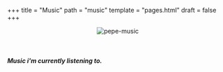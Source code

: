 +++
title = "Music"
path = "music"
template = "pages.html"
draft = false
+++

<p align="center">
  <img src="https://sachinsenal0x64.github.io/picx-images-hosting/music-pepe.3qfwzp39mn0g.gif" alt="pepe-music"/>
</p>


<br>

##### <p>Music i'm currently listening to.</p>

<br>
<head>
  <style>
    .container {
      text-align: center;
    }
    .left {
      float: left;
    }
    .right {
      float: right;
    }
    embed {
      width: 100%;
      max-width: 300px;
      height: 90px;
      opacity: 0;
    }
  </style>
</head>
<body>

<div class="container">
  
  <span class="left">
    <embed src="https://embed.tidal.com/tracks/294404537?disableAnalytics=true" type="audio/mpeg">
    <embed src="https://embed.tidal.com/tracks/294404536?disableAnalytics=true" type="audio/mpeg">
  </span>

  <span class="right">
    <embed src="https://embed.tidal.com/tracks/294404535?disableAnalytics=true" type="audio/mpeg">
    <embed src="https://embed.tidal.com/tracks/138790325?disableAnalytics=true" type="audio/mpeg">
  </span>
  
</div>
